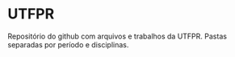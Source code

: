 # UTFPR

Repositório do github com arquivos e trabalhos da UTFPR. Pastas separadas por período e disciplinas.
